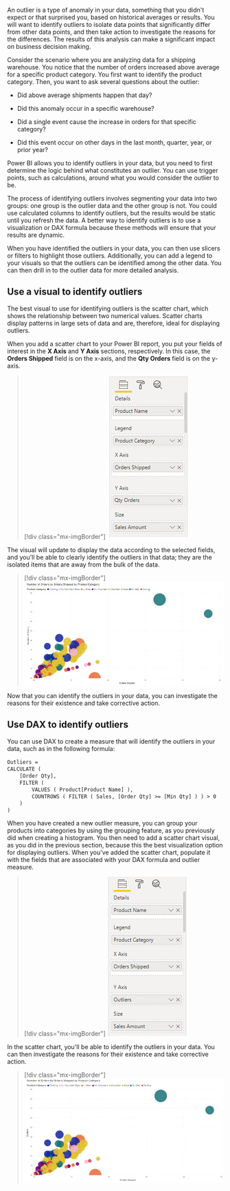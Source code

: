 An outlier is a type of anomaly in your data, something that you didn't expect or that surprised you, based on historical averages or results. You will want to identify outliers to isolate data points that significantly differ from other data points, and then take action to investigate the reasons for the differences. The results of this analysis can make a significant impact on business decision making.

Consider the scenario where you are analyzing data for a shipping warehouse. You notice that the number of orders increased above average for a specific product category. You first want to identify the product category. Then, you want to ask several questions about the outlier: 

- Did above average shipments happen that day? 

- Did this anomaly occur in a specific warehouse? 

- Did a single event cause the increase in orders for that specific category? 

- Did this event occur on other days in the last month, quarter, year, or prior year?

Power BI allows you to identify outliers in your data, but you need to first determine the logic behind what constitutes an outlier. You can use trigger points, such as calculations, around what you would consider the outlier to be.

The process of identifying outliers involves segmenting your data into two groups: one group is the outlier data and the other group is not. You could use calculated columns to identify outliers, but the results would be static until you refresh the data. A better way to identify outliers is to use a visualization or DAX formula because these methods will ensure that your results are dynamic.

When you have identified the outliers in your data, you can then use slicers or filters to highlight those outliers. Additionally, you can add a legend to your visuals so that the outliers can be identified among the other data. You can then drill in to the outlier data for more detailed analysis.

## Use a visual to identify outliers

The best visual to use for identifying outliers is the scatter chart, which shows the relationship between two numerical values. Scatter charts display patterns in large sets of data and are, therefore, ideal for displaying outliers.

When you add a scatter chart to your Power BI report, you put your fields of interest in the **X Axis** and **Y Axis** sections, respectively. In this case, the **Orders Shipped** field is on the x-axis, and the **Qty Orders** field is on the y-axis.

> [!div class="mx-imgBorder"]
> [![Add fields to populate scatter chart](../media/3-add-scatter-chart-ss.png)](../media/3-add-scatter-chart-ss.png#lightbox)

The visual will update to display the data according to the selected fields, and you'll be able to clearly identify the outliers in that data; they are the isolated items that are away from the bulk of the data.

> [!div class="mx-imgBorder"]
> [![Scatter chart with outlier](../media/3-scatter-chart-outlier-ss.png)](../media/3-scatter-chart-outlier-ss.png#lightbox)

Now that you can identify the outliers in your data, you can investigate the reasons for their existence and take corrective action.

## Use DAX to identify outliers

You can use DAX to create a measure that will identify the outliers in your data, such as in the following formula:

```dax
Outliers =
CALCULATE (
    [Order Qty],
    FILTER (
        VALUES ( Product[Product Name] ),
        COUNTROWS ( FILTER ( Sales, [Order Qty] >= [Min Qty] ) ) > 0
    )
) 
```

When you have created a new outlier measure, you can group your products into categories by using the grouping feature, as you previously did when creating a histogram. You then need to add a scatter chart visual, as you did in the previous section, because this the best visualization option for displaying outliers. When you've added the scatter chart, populate it with the fields that are associated with your DAX formula and outlier measure.

> [!div class="mx-imgBorder"]
> [![Select outlier logic fields to use in scatter chart](../media/3-select-outlier-logic-fields-ss.png)](../media/3-select-outlier-logic-fields-ss.png#lightbox)

In the scatter chart, you'll be able to identify the outliers in your data. You can then investigate the reasons for their existence and take corrective action.

> [!div class="mx-imgBorder"]
> [![Scatter chart to populate outliers](../media/3-scatter-chart-populate-outliers-ss.png)](../media/3-scatter-chart-populate-outliers-ss.png#lightbox)
